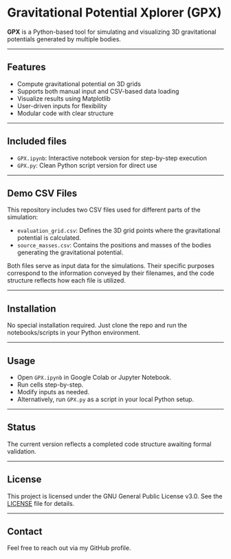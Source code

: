 # Gravitational Potential Xplorer (GPX)

**GPX** is a Python-based tool for simulating and visualizing 3D gravitational potentials generated by multiple bodies.

---

## Features

- Compute gravitational potential on 3D grids  
- Supports both manual input and CSV-based data loading  
- Visualize results using Matplotlib  
- User-driven inputs for flexibility  
- Modular code with clear structure

---

## Included files

- `GPX.ipynb`: Interactive notebook version for step-by-step execution  
- `GPX.py`: Clean Python script version for direct use

---

## Demo CSV Files

This repository includes two CSV files used for different parts of the simulation:

- `evaluation_grid.csv`: Defines the 3D grid points where the gravitational potential is calculated.  
- `source_masses.csv`: Contains the positions and masses of the bodies generating the gravitational potential.

Both files serve as input data for the simulations. Their specific purposes correspond to the information conveyed by their filenames, and the code structure reflects how each file is utilized.

---

## Installation

No special installation required. Just clone the repo and run the notebooks/scripts in your Python environment.

---

## Usage

- Open `GPX.ipynb` in Google Colab or Jupyter Notebook.  
- Run cells step-by-step.  
- Modify inputs as needed.  
- Alternatively, run `GPX.py` as a script in your local Python setup.

---

## Status

The current version reflects a completed code structure awaiting formal validation.

---

## License

This project is licensed under the GNU General Public License v3.0. See the [LICENSE](LICENSE) file for details.

---

## Contact

Feel free to reach out via my GitHub profile.

